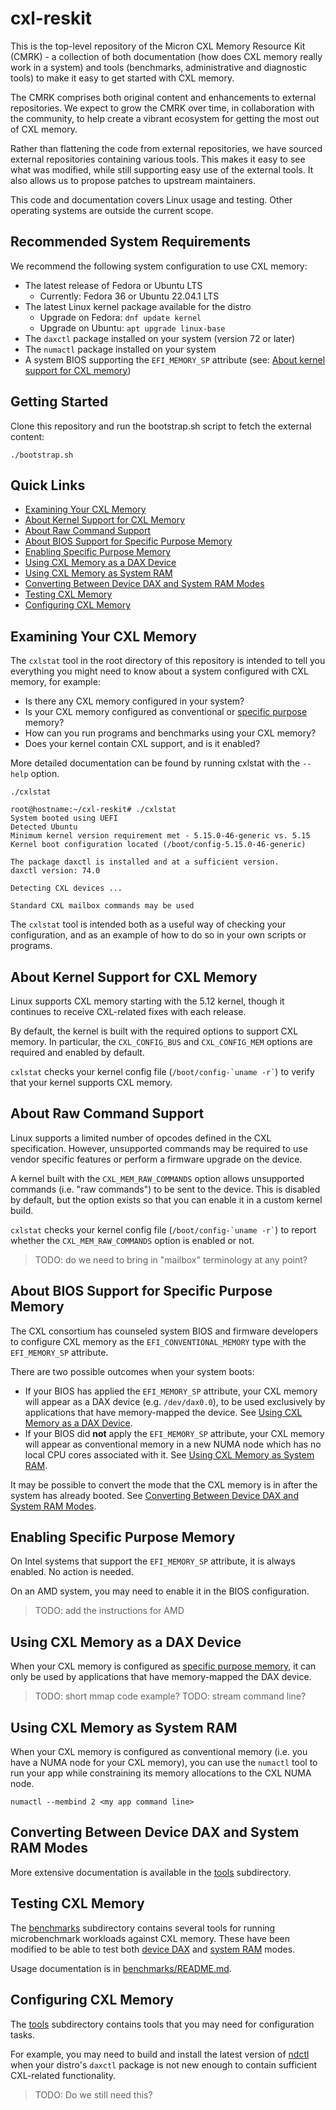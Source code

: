 # cxl-reskit

This is the top-level repository of the Micron CXL Memory Resource Kit (CMRK) - a collection of both documentation (how does CXL memory
really work in a system) and tools (benchmarks, administrative and diagnostic tools) to make it easy to get
started with CXL memory.

The CMRK comprises both original content and enhancements to external repositories.  We expect to grow the CMRK over time,
in collaboration with the community, to help create a vibrant ecosystem for getting the most out of CXL memory.

Rather than flattening the code from external repositories, we have sourced external repositories containing
various tools. This makes it easy to see what was modified, while still supporting easy use of the external
tools.  It also allows us to propose patches to upstream maintainers.

This code and documentation covers Linux usage and testing. Other operating systems are outside the current
scope.

## Recommended System Requirements

We recommend the following system configuration to use CXL memory:

- The latest release of Fedora or Ubuntu LTS
  - Currently: Fedora 36 or Ubuntu 22.04.1 LTS
- The latest Linux kernel package available for the distro
  - Upgrade on Fedora: `dnf update kernel`
  - Upgrade on Ubuntu: `apt upgrade linux-base`
- The `daxctl` package installed on your system (version 72 or later)
- The `numactl` package installed on your system
- A system BIOS supporting the `EFI_MEMORY_SP` attribute (see: [About kernel support for CXL memory](#about-kernel-support-for-cxl-memory))

## Getting Started

Clone this repository and run the bootstrap.sh script to fetch the external content:

```shell
./bootstrap.sh
```

## Quick Links

- [Examining Your CXL Memory](#examining-your-cxl-memory)
- [About Kernel Support for CXL Memory](#about-kernel-support-for-cxl-memory)
- [About Raw Command Support](#about-raw-command-support)
- [About BIOS Support for Specific Purpose Memory](#about-bios-support-for-specific-purpose-memory)
- [Enabling Specific Purpose Memory](#enabling-specific-purpose-memory)
- [Using CXL Memory as a DAX Device](#using-cxl-memory-as-a-dax-device)
- [Using CXL Memory as System RAM](#using-cxl-memory-as-system-ram)
- [Converting Between Device DAX and System RAM Modes](#converting-between-device-dax-and-system-ram-modes)
- [Testing CXL Memory](#testing-cxl-memory)
- [Configuring CXL Memory](#configuring-cxl-memory)

## Examining Your CXL Memory

The `cxlstat` tool in the root directory of this repository is intended to tell you everything you might need to know about a
system configured with CXL memory, for example:

- Is there any CXL memory configured in your system?
- Is your CXL memory configured as conventional or [specific purpose](#about-bios-support-for-specific-purpose-memory) memory?
- How can you run programs and benchmarks using your CXL memory?
- Does your kernel contain CXL support, and is it enabled?

More detailed documentation can be found by running cxlstat with the `--help` option.

```shell
./cxlstat
```

```text
root@hostname:~/cxl-reskit# ./cxlstat
System booted using UEFI
Detected Ubuntu
Minimum kernel version requirement met - 5.15.0-46-generic vs. 5.15
Kernel boot configuration located (/boot/config-5.15.0-46-generic)

The package daxctl is installed and at a sufficient version.
daxctl version: 74.0

Detecting CXL devices ...

Standard CXL mailbox commands may be used
```

The `cxlstat` tool is intended both as a useful way of checking your configuration, and as an example of how to
do so in your own scripts or programs.

## About Kernel Support for CXL Memory

Linux supports CXL memory starting with the 5.12 kernel, though it continues to receive
CXL-related fixes with each release.

By default, the kernel is built with the required options to support CXL memory. In particular,
the `CXL_CONFIG_BUS` and `CXL_CONFIG_MEM` options are required and enabled by default.

`cxlstat` checks your kernel config file (`` /boot/config-`uname -r` ``) to verify that your kernel
supports CXL memory.

## About Raw Command Support

Linux supports a limited number of opcodes defined in the CXL specification.
However, unsupported commands may be required to use vendor specific features or perform a firmware
upgrade on the device.

A kernel built with the `CXL_MEM_RAW_COMMANDS` option allows unsupported commands
(i.e. "raw commands") to be sent to the device. This is disabled by default, but the option exists
so that you can enable it in a custom kernel build.

`cxlstat` checks your kernel config file (`` /boot/config-`uname -r` ``) to report whether the
`CXL_MEM_RAW_COMMANDS` option is enabled or not.

> TODO: do we need to bring in "mailbox" terminology at any point?

## About BIOS Support for Specific Purpose Memory

The CXL consortium has counseled system BIOS and firmware developers to configure CXL memory as the
`EFI_CONVENTIONAL_MEMORY` type with the `EFI_MEMORY_SP` attribute.

There are two possible outcomes when your system boots:

- If your BIOS has applied the `EFI_MEMORY_SP` attribute, your CXL memory will appear as a DAX
device (e.g. `/dev/dax0.0`), to be used exclusively by applications that have memory-mapped the
device. See [Using CXL Memory as a DAX Device](#using-cxl-memory-as-a-dax-device).
- If your BIOS did **not** apply the `EFI_MEMORY_SP` attribute, your CXL memory will appear as
conventional memory in a new NUMA node which has no local CPU cores associated with it. See
[Using CXL Memory as System RAM](#using-cxl-memory-as-system-ram).

It may be possible to convert the mode that the CXL memory is in after the system has already booted.
See [Converting Between Device DAX and System RAM Modes](#converting-between-device-dax-and-system-ram-modes).

## Enabling Specific Purpose Memory

On Intel systems that support the `EFI_MEMORY_SP` attribute, it is always enabled. No action is needed.

On an AMD system, you may need to enable it in the BIOS configuration.

> TODO: add the instructions for AMD

## Using CXL Memory as a DAX Device

When your CXL memory is configured as [specific purpose memory](#about-bios-support-for-specific-purpose-memory),
it can only be used by applications that have memory-mapped the DAX device.

> TODO: short mmap code example?
> TODO: stream command line?

## Using CXL Memory as System RAM

When your CXL memory is configured as conventional memory (i.e. you have a NUMA node for your CXL memory), you
can use the `numactl` tool to run your app while constraining its memory allocations to the CXL NUMA node.

```shell
numactl --membind 2 <my app command line>
```

## Converting Between Device DAX and System RAM Modes

More extensive documentation is available in the [tools](tools) subdirectory.

## Testing CXL Memory

The [benchmarks](benchmarks) subdirectory contains several tools for running microbenchmark workloads against
CXL memory. These have been modified to be able to test both [device DAX](#using-cxl-memory-as-a-dax-device)
and [system RAM](#using-cxl-memory-as-system-ram) modes.

Usage documentation is in [benchmarks/README.md](benchmarks/README.md).

## Configuring CXL Memory

The [tools](tools) subdirectory contains tools that you may need for configuration tasks.

For example, you may need to build and install the latest version of [ndctl](tools/README.md#ndctl)
when your distro's `daxctl` package is not new enough to contain sufficient CXL-related functionality.

> TODO: Do we still need this?
